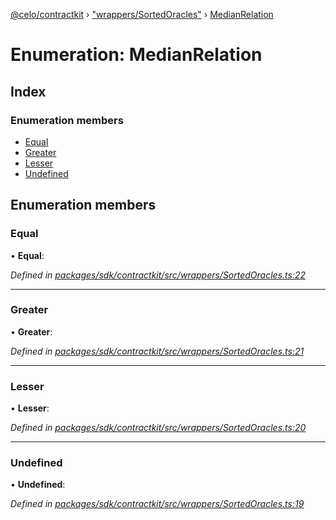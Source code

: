 [@celo/contractkit](../README.md) › ["wrappers/SortedOracles"](../modules/_wrappers_sortedoracles_.md) › [MedianRelation](_wrappers_sortedoracles_.medianrelation.md)

# Enumeration: MedianRelation

## Index

### Enumeration members

* [Equal](_wrappers_sortedoracles_.medianrelation.md#equal)
* [Greater](_wrappers_sortedoracles_.medianrelation.md#greater)
* [Lesser](_wrappers_sortedoracles_.medianrelation.md#lesser)
* [Undefined](_wrappers_sortedoracles_.medianrelation.md#undefined)

## Enumeration members

###  Equal

• **Equal**:

*Defined in [packages/sdk/contractkit/src/wrappers/SortedOracles.ts:22](https://github.com/celo-org/celo-monorepo/blob/master/packages/sdk/contractkit/src/wrappers/SortedOracles.ts#L22)*

___

###  Greater

• **Greater**:

*Defined in [packages/sdk/contractkit/src/wrappers/SortedOracles.ts:21](https://github.com/celo-org/celo-monorepo/blob/master/packages/sdk/contractkit/src/wrappers/SortedOracles.ts#L21)*

___

###  Lesser

• **Lesser**:

*Defined in [packages/sdk/contractkit/src/wrappers/SortedOracles.ts:20](https://github.com/celo-org/celo-monorepo/blob/master/packages/sdk/contractkit/src/wrappers/SortedOracles.ts#L20)*

___

###  Undefined

• **Undefined**:

*Defined in [packages/sdk/contractkit/src/wrappers/SortedOracles.ts:19](https://github.com/celo-org/celo-monorepo/blob/master/packages/sdk/contractkit/src/wrappers/SortedOracles.ts#L19)*
